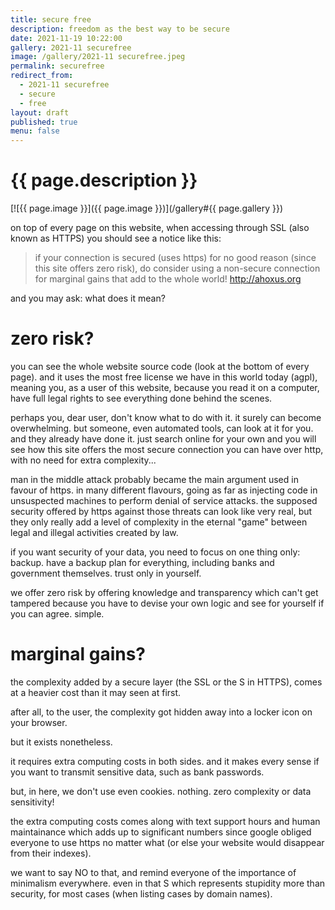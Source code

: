 ```yaml
---
title: secure free
description: freedom as the best way to be secure
date: 2021-11-19 10:22:00
gallery: 2021-11 securefree
image: /gallery/2021-11 securefree.jpeg
permalink: securefree
redirect_from:
  - 2021-11 securefree
  - secure
  - free
layout: draft
published: true
menu: false
---
```


# {{ page.description }}

[![{{ page.image }}]({{ page.image }})](/gallery#{{ page.gallery }})

on top of every page on this website, when accessing through SSL (also known as HTTPS) you should see a notice like this:

> if your connection is secured (uses https) for no good reason (since this site offers zero risk), do consider using a non-secure connection for marginal gains that add to the whole world! http://ahoxus.org

and you may ask: what does it mean?

# zero risk?

you can see the whole website source code (look at the bottom of every page). and it uses the most free license we have in this world today (agpl), meaning you, as a user of this website, because you read it on a computer, have full legal rights to see everything done behind the scenes.

perhaps you, dear user, don't know what to do with it. it surely can become overwhelming. but someone, even automated tools, can look at it for you. and they already have done it. just search online for your own and you will see how this site offers the most secure connection you can have over http, with no need for extra complexity...

man in the middle attack probably became the main argument used in favour of https. in many different flavours, going as far as injecting code in unsuspected machines to perform denial of service attacks. the supposed security offered by https against those threats can look like very real, but they only really add a level of complexity in the eternal "game" between legal and illegal activities created by law.

if you want security of your data, you need to focus on one thing only: backup. have a backup plan for everything, including banks and government themselves. trust only in yourself.

we offer zero risk by offering knowledge and transparency which can't get tampered because you have to devise your own logic and see for yourself if you can agree. simple.

# marginal gains?

the complexity added by a secure layer (the SSL or the S in HTTPS), comes at a heavier cost than it may seen at first.

after all, to the user, the complexity got hidden away into a locker icon on your browser.

but it exists nonetheless.

it requires extra computing costs in both sides. and it makes every sense if you want to transmit sensitive data, such as bank passwords.

but, in here, we don't use even cookies. nothing. zero complexity or data sensitivity!

the extra computing costs comes along with text support hours and human maintainance which adds up to significant numbers since google obliged everyone to use https no matter what (or else your website would disappear from their indexes).

we want to say NO to that, and remind everyone of the importance of minimalism everywhere. even in that S which represents stupidity more than security, for most cases (when listing cases by domain names).

